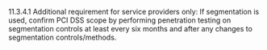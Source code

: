11.3.4.1 Additional requirement for service providers only: If segmentation is used, confirm PCI DSS scope by performing penetration testing on segmentation controls at least every six months and after any changes to segmentation controls/methods. 